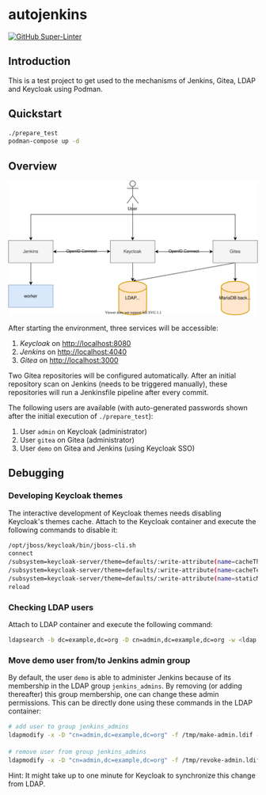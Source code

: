 # autojenkins

[![GitHub Super-Linter](https://github.com/tropicalwave/autojenkins/workflows/Lint%20Code%20Base/badge.svg)](https://github.com/marketplace/actions/super-linter)

## Introduction

This is a test project to get used to the mechanisms of Jenkins, Gitea,
LDAP and Keycloak using Podman.

## Quickstart

```bash
./prepare_test
podman-compose up -d
```

## Overview

![Architecture](/images/architecture.svg)

After starting the environment, three services will be accessible:

1. *Keycloak* on <http://localhost:8080>
2. *Jenkins* on <http://localhost:4040>
3. *Gitea* on <http://localhost:3000>

Two Gitea repositories will be configured automatically. After an
initial repository scan on Jenkins (needs to be triggered manually),
these repositories will run a Jenkinsfile pipeline after every commit.

The following users are available (with auto-generated passwords shown
after the initial execution of `./prepare_test`):

1. User `admin` on Keycloak (administrator)
2. User `gitea` on Gitea (administrator)
3. User `demo` on Gitea and Jenkins (using Keycloak SSO)

## Debugging

### Developing Keycloak themes

The interactive development of Keycloak themes needs disabling Keycloak's
themes cache. Attach to the Keycloak container and execute the following
commands to disable it:

```bash
/opt/jboss/keycloak/bin/jboss-cli.sh
connect
/subsystem=keycloak-server/theme=defaults/:write-attribute(name=cacheThemes,value=false)
/subsystem=keycloak-server/theme=defaults/:write-attribute(name=cacheTemplates,value=false)
/subsystem=keycloak-server/theme=defaults/:write-attribute(name=staticMaxAge,value=-1)
reload
```

### Checking LDAP users

Attach to LDAP container and execute the following command:
```bash
ldapsearch -b dc=example,dc=org -D cn=admin,dc=example,dc=org -w <ldap admin password>
```

### Move demo user from/to Jenkins admin group

By default, the user `demo` is able to administer Jenkins because of its membership
in the LDAP group `jenkins_admins`. By removing (or adding thereafter) this group
membership, one can change these admin permissions. This can be directly done
using these commands in the LDAP container:

```bash
# add user to group jenkins_admins
ldapmodify -x -D "cn=admin,dc=example,dc=org" -f /tmp/make-admin.ldif -w <ldap admin password>

# remove user from group jenkins_admins
ldapmodify -x -D "cn=admin,dc=example,dc=org" -f /tmp/revoke-admin.ldif -w <ldap admin password>
```

Hint: It might take up to one minute for Keycloak to synchronize this change from LDAP.
